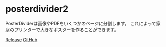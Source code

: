 
# posterdivider2

PosterDividerは画像やPDFをいくつかのページに分割します。
これによって家庭のプリンターで大きなポスターを作ることができます。

[Release](https://ankys.github.io/posterdivider2/posterdivider.html)
[GitHub](https://github.com/ankys/posterdivider2)
